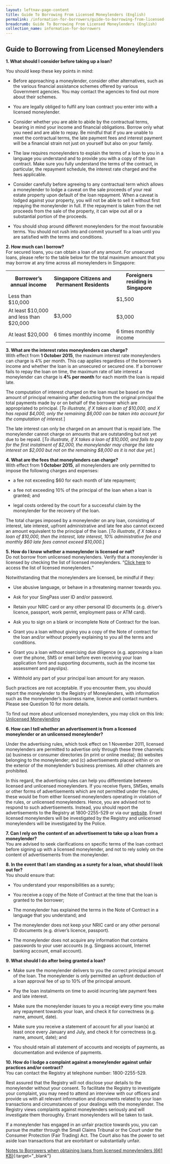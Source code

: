 ```yaml
---
layout: leftnav-page-content
title: Guide To Borrowing From Licensed Moneylenders (English)
permalink: /information-for-borrowers/guide-to-borrowing-from-licensed-moneylenders-english/
breadcrumb: Guide To Borrowing From Licensed Moneylenders (English)
collection_name: information-for-borrowers
---
```


Guide to Borrowing from Licensed Moneylenders
---


**1. What should I consider before taking up a loan?** <br>


You should keep these key points in mind:

 
* Before approaching a moneylender, consider other alternatives, such as the various financial assistance schemes offered by various Government agencies. You may contact the agencies to find out more about their schemes.
 
* You are legally obliged to fulfil any loan contract you enter into with a licensed moneylender.
 
* Consider whether you are able to abide by the contractual terms, bearing in mind your income and financial obligations. Borrow only what you need and are able to repay. Be mindful that if you are unable to meet the contractual terms, the late payment fees and interest payment will be a financial strain not just on yourself but also on your family.
 
* The law requires moneylenders to explain the terms of a loan to you in a language you understand and to provide you with a copy of the loan contract. Make sure you fully understand the terms of the contract, in particular, the repayment schedule, the interest rate charged and the fees applicable.
 
* Consider carefully before agreeing to any contractual term which allows a moneylender to lodge a caveat on the sale proceeds of your real estate property upon default of the loan repayment. When a caveat is lodged against your property, you will not be able to sell it without first repaying the moneylender in full. If the repayment is taken from the net proceeds from the sale of the property, it can wipe out all or a substantial portion of the proceeds.
 
* You should shop around different moneylenders for the most favourable terms. You should not rush into and commit yourself to a loan until you are satisfied with the terms and conditions. 


**2. How much can I borrow?** <br>
For secured loans, you can obtain a loan of any amount. For unsecured loans, please refer to the table below for the total maximum amount that you may borrow at any time across all moneylenders in Singapore:

<table>
  <tr>
    <th>Borrower’s annual income</th>
    <th>Singapore Citizens and Permanent Residents</th>
    <th>Foreigners residing in Singapore</th>
  </tr>
  <tr>
    <td>Less than $10,000</td>
    <td rowspan="2"><br><br>$3,000</td>
    <td>$1,500</td>
  </tr>
  <tr>
    <td>At least $10,000 <br>and less than $20,000</td>
    <td>$3,000</td>
  </tr>
  <tr>
    <td>At least $20,000</td>
    <td>6 times monthly income</td>
    <td>6 times monthly income</td>
  </tr>
</table>



**3. What are the interest rates moneylenders can charge?** <br>
With effect from __1 October 2015__, the maximum interest rate moneylenders can charge is 4% per month. This cap applies regardless of the borrower’s income and whether the loan is an unsecured or secured one. If a borrower fails to repay the loan on time, the maximum rate of late interest a moneylender can charge is __4% per month__ for each month the loan is repaid late.

 

The computation of interest charged on the loan must be based on the amount of principal remaining after deducting from the original principal the total payments made by or on behalf of the borrower which are appropriated to principal. [*To illustrate, if X takes a loan of $10,000, and X has repaid $4,000, only the remaining $6,000 can be taken into account for the computation of interest.*]

 

The late interest can only be charged on an amount that is repaid late. The moneylender cannot charge on amounts that are outstanding but not yet due to be repaid. [*To illustrate, if X takes a loan of $10,000, and fails to pay for the first instalment of $2,000, the moneylender may charge the late interest on $2,000 but not on the remaining $8,000 as it is not due yet.*]

**4. What are the fees that moneylenders can charge?** <br>
With effect from __1 October 2015__, all moneylenders are only permitted to impose the following charges and expenses:

* a fee not exceeding $60 for each month of late repayment;

* a fee not exceeding 10% of the principal of the loan when a loan is granted; and

* legal costs ordered by the court for a successful claim by the moneylender for the recovery of the loan.

 

The total charges imposed by a moneylender on any loan, consisting of interest, late interest, upfront administrative and late fee also cannot exceed an amount equivalent to the principal of the loan. [*To illustrate, if X takes a loan of $10,000, then the interest, late interest, 10% administrative fee and monthly $60 late fees cannot exceed $10,000.*]

**5. How do I know whether a moneylender is licensed or not?** <br>
Do not borrow from unlicensed moneylenders. Verify that a moneylender is licensed by checking the list of licensed moneylenders. “[Click here](/_information-for-borrowers/0-guide-to-borrowing-from-licensed-moneylenders-english.md) to access the list of licensed moneylenders.”

 

Notwithstanding that the moneylenders are licensed, be mindful if they:

 

* Use abusive language, or behave in a threatening manner towards you.
 

* Ask for your SingPass user ID and/or password.
 

* Retain your NRIC card or any other personal ID documents (e.g. driver’s licence, passport, work permit, employment pass or ATM card).
 

* Ask you to sign on a blank or incomplete Note of Contract for the loan.
 

* Grant you a loan without giving you a copy of the Note of contract for the loan and/or without properly explaining to you all the terms and conditions.
 

* Grant you a loan without exercising due diligence (e.g. approving a loan over the phone, SMS or email before even receiving your loan application form and supporting documents, such as the income tax assessment and payslips).
 

* Withhold any part of your principal loan amount for any reason.
 

Such practices are not acceptable. If you encounter them, you should report the moneylender to the Registry of Moneylenders, with information such as the moneylender’s business name, licence and contact numbers. Please see Question 10 for more details.

 

To find out more about unlicensed moneylenders, you may click on this link: [Unlicensed Moneylending](https://www.police.gov.sg/resources/prevent-crime/unlicensed-moneylending/loansharking-situation-in-singapore)

**6. How can I tell whether an advertisement is from a licensed moneylender or an unlicensed moneylender?**<br>

Under the advertising rules, which took effect on 1 November 2011, licensed moneylenders are permitted to advertise only through these three channels: (a) business or consumer directories (in print or online media); (b) websites belonging to the moneylender; and (c) advertisements placed within or on the exterior of the moneylender’s business premises. All other channels are prohibited.  

 

In this regard, the advertising rules can help you differentiate between licensed and unlicensed moneylenders. If you receive flyers, SMSes, emails or other forms of advertisements which are not permitted under the rules, these would be from either licensed moneylenders operating in violation of the rules, or unlicensed moneylenders. Hence, you are advised not to respond to such advertisements. Instead, you should report the advertisements to the Registry at 1800-2255-529 or via our [website](http://www.mlaw.gov.sg/eservices/enquiry). Errant licensed moneylenders will be investigated by the Registry and unlicensed moneylenders will be investigated by the Police.  

**7. Can I rely on the content of an advertisement to take up a loan from a moneylender?** <br>
You are advised to seek clarifications on specific terms of the loan contract before signing up with a licensed moneylender, and not to rely solely on the content of advertisements from the moneylender.

**8. In the event that I am standing as a surety for a loan, what should I look out for?** <br>
You should ensure that:


* You understand your responsibilities as a surety;

* You receive a copy of the Note of Contract at the time that the loan is granted to the borrower;

* The moneylender has explained the terms in the Note of Contract in a language that you understand; and

* The moneylender does not keep your NRIC card or any other personal ID documents (e.g. driver’s licence, passport).

* The moneylender does not acquire any information that contains passwords to your user accounts (e.g. Singpass account, Internet banking account, email account).


**9. What should I do after being granted a loan?** <br>
 

* Make sure the moneylender delivers to you the correct principal amount of the loan. The moneylender is only permitted an upfront deduction of a loan approval fee of up to 10% of the principal amount.

* Pay the loan instalments on time to avoid incurring late payment fees and late interest.

* Make sure the moneylender issues to you a receipt every time you make any repayment towards your loan, and check it for correctness (e.g. name, amount, date).  

* Make sure you receive a statement of account for all your loan(s) at least once every January and July, and check it for correctness (e.g. name, amount, date); and

* You should retain all statement of accounts and receipts of payments, as documentation and evidence of payments. 

**10. How do I lodge a complaint against a moneylender against unfair practices and/or contract?** <br>
You can contact the Registry at telephone number: 1800-2255-529.
 
Rest assured that the Registry will not disclose your details to the moneylender without your consent. To facilitate the Registry to investigate your complaint, you may need to attend an interview with our officers and provide us with all relevant information and documents related to your loan transactions and circumstances of your dealings with the moneylender. The Registry views complaints against moneylenders seriously and will investigate them thoroughly. Errant moneylenders will be taken to task.
 
If a moneylender has engaged in an unfair practice towards you, you can pursue the matter through the Small Claims Tribunal or the Court under the Consumer Protection (Fair Trading) Act. The Court also has the power to set aside loan transactions that are exorbitant or substantially unfair.

[Notes to Borrowers when obtaining loans from licensed moneylenders (661 KB)](/files/NotestoBorrowerswef30Nov2018.pdf){:target="_blank"}
